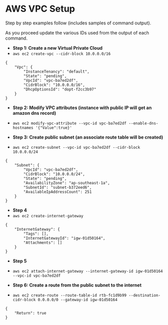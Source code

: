 # AWS VPC Setup

Step by step examples follow (includes samples of command output).

As you proceed update the various IDs used from the output of each command.

- **Step 1: Create a new Virtual Private Cloud**
- `aws ec2 create-vpc --cidr-block 10.0.0.0/16`

```
{
    "Vpc": {
        "InstanceTenancy": "default", 
        "State": "pending", 
        "VpcId": "vpc-ba7ed2df", 
        "CidrBlock": "10.0.0.0/16", 
        "DhcpOptionsId": "dopt-f2cc3b97"
    }
}
```

- **Step 2: Modify VPC attributes (instance with public IP will get an amazon dns record)**
- `aws ec2 modify-vpc-attribute --vpc-id vpc-ba7ed2df --enable-dns-hostnames '{"Value":true}'`

- **Step 3: Create public subnet (an associate route table will be created)**
- `aws ec2 create-subnet --vpc-id vpc-ba7ed2df --cidr-block 10.0.0.0/24`

```
{
    "Subnet": {
        "VpcId": "vpc-ba7ed2df", 
        "CidrBlock": "10.0.0.0/24", 
        "State": "pending", 
        "AvailabilityZone": "ap-southeast-1a", 
        "SubnetId": "subnet-b372eed6", 
        "AvailableIpAddressCount": 251
    }
}
```

- **Step 4**
- `aws ec2 create-internet-gateway`

```
{
    "InternetGateway": {
        "Tags": [], 
        "InternetGatewayId": "igw-01d50164", 
        "Attachments": []
    }
}
```

- **Step 5**
- `aws ec2 attach-internet-gateway --internet-gateway-id igw-01d50164 --vpc-id vpc-ba7ed2df`

- **Step 6: Create a route from the public subnet to the internet**
- `aws ec2 create-route --route-table-id rtb-fc1d9b99 --destination-cidr-block 0.0.0.0/0 --gateway-id igw-01d50164`

```
{
    "Return": true
}
```
